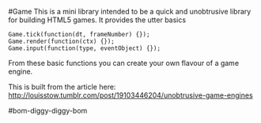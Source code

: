 #Game
This is a mini library intended to be a quick and unobtrusive library for building HTML5 games. It provides
the utter basics

    Game.tick(function(dt, frameNumber) {});
	Game.render(function(ctx) {});
	Game.input(function(type, eventObject) {});
	
From these basic functions you can create your own flavour of a game engine.

This is built from the article here: http://louisstow.tumblr.com/post/19103446204/unobtrusive-game-engines

#bom-diggy-diggy-bom
